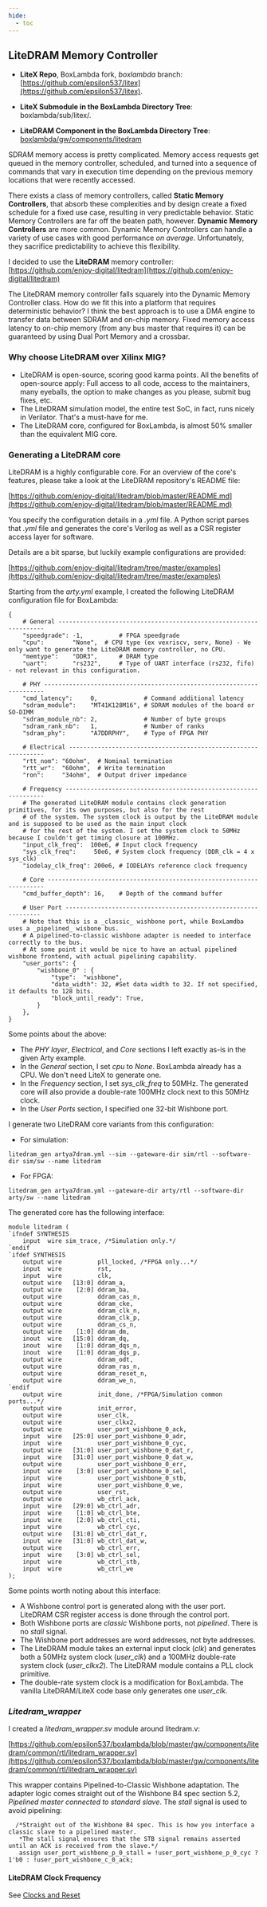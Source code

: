```yaml
---
hide:
  - toc
---
```


## LiteDRAM Memory Controller

- **LiteX Repo**, BoxLambda fork, *boxlambda* branch:
  [https://github.com/epsilon537/litex](https://github.com/epsilon537/litex).

- **LiteX Submodule in the BoxLambda Directory Tree**:
  boxlambda/sub/litex/.

- **LiteDRAM Component in the BoxLambda Directory Tree**:
  [boxlambda/gw/components/litedram](https://github.com/epsilon537/boxlambda/tree/master/gw/components/litedram)

SDRAM memory access is pretty complicated. Memory access requests get queued in the memory controller, scheduled, and turned into a sequence of commands that vary in execution time depending on the previous memory locations that were recently accessed.

There exists a class of memory controllers, called **Static Memory Controllers**, that absorb these complexities and by design create a fixed schedule for a fixed use case, resulting in very predictable behavior. Static Memory Controllers are far off the beaten path, however. **Dynamic Memory Controllers** are more common. Dynamic Memory Controllers can handle a variety of use cases with good performance *on average*. Unfortunately, they sacrifice predictability to achieve this flexibility.

I decided to use the **LiteDRAM** memory controller: [https://github.com/enjoy-digital/litedram](https://github.com/enjoy-digital/litedram)

The LiteDRAM memory controller falls squarely into the Dynamic Memory Controller class. How do we fit this into a platform that requires deterministic behavior? I think the best approach is to use a DMA engine to transfer data between SDRAM and on-chip memory. Fixed memory access latency to on-chip memory (from any bus master that requires it) can be guaranteed by using Dual Port Memory and a crossbar.

### Why choose LiteDRAM over Xilinx MIG?

- LiteDRAM is open-source, scoring good karma points. All the benefits of open-source apply: Full access to all code, access to the maintainers, many eyeballs, the option to make changes as you please, submit bug fixes, etc.
- The LiteDRAM simulation model, the entire test SoC, in fact, runs nicely in Verilator. That's a must-have for me.
- The LiteDRAM core, configured for BoxLambda, is almost 50% smaller than the equivalent MIG core.

### Generating a LiteDRAM core

LiteDRAM is a highly configurable core. For an overview of the core's features, please take a look at the LiteDRAM repository's README file:

[https://github.com/enjoy-digital/litedram/blob/master/README.md](https://github.com/enjoy-digital/litedram/blob/master/README.md)

You specify the configuration details in a *.yml* file. A Python script parses that *.yml* file and generates the core's Verilog as well as a CSR register access layer for software.

Details are a bit sparse, but luckily example configurations are provided:

[https://github.com/enjoy-digital/litedram/tree/master/examples](https://github.com/enjoy-digital/litedram/tree/master/examples)

Starting from the *arty.yml* example, I created the following LiteDRAM configuration file for BoxLambda:

```
{
    # General ------------------------------------------------------------------
    "speedgrade": -1,          # FPGA speedgrade
    "cpu":        "None",  # CPU type (ex vexriscv, serv, None) - We only want to generate the LiteDRAM memory controller, no CPU.
    "memtype":    "DDR3",      # DRAM type
    "uart":       "rs232",     # Type of UART interface (rs232, fifo) - not relevant in this configuration.

    # PHY ----------------------------------------------------------------------
    "cmd_latency":     0,             # Command additional latency
    "sdram_module":    "MT41K128M16", # SDRAM modules of the board or SO-DIMM
    "sdram_module_nb": 2,             # Number of byte groups
    "sdram_rank_nb":   1,             # Number of ranks
    "sdram_phy":       "A7DDRPHY",    # Type of FPGA PHY

    # Electrical ---------------------------------------------------------------
    "rtt_nom": "60ohm",  # Nominal termination
    "rtt_wr":  "60ohm",  # Write termination
    "ron":     "34ohm",  # Output driver impedance

    # Frequency ----------------------------------------------------------------
    # The generated LiteDRAM module contains clock generation primitives, for its own purposes, but also for the rest
    # of the system. The system clock is output by the LiteDRAM module and is supposed to be used as the main input clock
    # for the rest of the system. I set the system clock to 50MHz because I couldn't get timing closure at 100MHz.
    "input_clk_freq":  100e6, # Input clock frequency
    "sys_clk_freq":     50e6, # System clock frequency (DDR_clk = 4 x sys_clk)
    "iodelay_clk_freq": 200e6, # IODELAYs reference clock frequency

    # Core ---------------------------------------------------------------------
    "cmd_buffer_depth": 16,    # Depth of the command buffer

    # User Port ---------------------------------------------------------------
    # Note that this is a _classic_ wishbone port, while BoxLamdba uses a _pipelined_ wisbone bus.
    # A pipelined-to-classic wishbone adapter is needed to interface correctly to the bus.
    # At some point it would be nice to have an actual pipelined wishbone frontend, with actual pipelining capability.
    "user_ports": {
        "wishbone_0" : {
            "type":  "wishbone",
            "data_width": 32, #Set data width to 32. If not specified, it defaults to 128 bits.
            "block_until_ready": True,
        }
    },
}
```

Some points about the above:

- The *PHY layer*, *Electrical*, and *Core* sections I left exactly as-is in the given Arty example.
- In the *General* section, I set *cpu* to *None*. BoxLambda already has a CPU. We don't need LiteX to generate one.
- In the *Frequency* section, I set *sys_clk_freq* to 50MHz. The generated core will also provide a double-rate 100MHz clock next to this 50MHz clock.
- In the *User Ports* section, I specified one 32-bit Wishbone port.

I generate two LiteDRAM core variants from this configuration:

- For simulation:

```litedram_gen artya7dram.yml --sim --gateware-dir sim/rtl --software-dir sim/sw --name litedram```

- For FPGA:

```litedram_gen artya7dram.yml --gateware-dir arty/rtl --software-dir arty/sw --name litedram```

The generated core has the following interface:

```
module litedram (
`ifndef SYNTHESIS
    input  wire sim_trace, /*Simulation only.*/
`endif
`ifdef SYNTHESIS
    output wire          pll_locked, /*FPGA only...*/
    input  wire          rst,
    input  wire          clk,
    output wire   [13:0] ddram_a,
    output wire    [2:0] ddram_ba,
    output wire          ddram_cas_n,
    output wire          ddram_cke,
    output wire          ddram_clk_n,
    output wire          ddram_clk_p,
    output wire          ddram_cs_n,
    output wire    [1:0] ddram_dm,
    inout  wire   [15:0] ddram_dq,
    inout  wire    [1:0] ddram_dqs_n,
    inout  wire    [1:0] ddram_dqs_p,
    output wire          ddram_odt,
    output wire          ddram_ras_n,
    output wire          ddram_reset_n,
    output wire          ddram_we_n,
`endif
    output wire          init_done, /*FPGA/Simulation common ports...*/
    output wire          init_error,
    output wire          user_clk,
    output wire          user_clkx2,
    output wire          user_port_wishbone_0_ack,
    input  wire   [25:0] user_port_wishbone_0_adr,
    input  wire          user_port_wishbone_0_cyc,
    output wire   [31:0] user_port_wishbone_0_dat_r,
    input  wire   [31:0] user_port_wishbone_0_dat_w,
    output wire          user_port_wishbone_0_err,
    input  wire    [3:0] user_port_wishbone_0_sel,
    input  wire          user_port_wishbone_0_stb,
    input  wire          user_port_wishbone_0_we,
    output wire          user_rst,
    output wire          wb_ctrl_ack,
    input  wire   [29:0] wb_ctrl_adr,
    input  wire    [1:0] wb_ctrl_bte,
    input  wire    [2:0] wb_ctrl_cti,
    input  wire          wb_ctrl_cyc,
    output wire   [31:0] wb_ctrl_dat_r,
    input  wire   [31:0] wb_ctrl_dat_w,
    output wire          wb_ctrl_err,
    input  wire    [3:0] wb_ctrl_sel,
    input  wire          wb_ctrl_stb,
    input  wire          wb_ctrl_we
);
```

Some points worth noting about this interface:

- A Wishbone control port is generated along with the user port. LiteDRAM CSR register access is done through the control port.
- Both Wishbone ports are *classic* Wishbone ports, not *pipelined*. There is no *stall* signal.
- The Wishbone port addresses are word addresses, not byte addresses.
- The LiteDRAM module takes an external input clock (*clk*) and generates both a 50MHz system clock (*user_clk*) and a 100MHz double-rate system clock (*user_clkx2*). The LiteDRAM module contains a PLL clock primitive.
- The double-rate system clock is a modification for BoxLambda. The vanilla LiteDRAM/LiteX code base only generates one *user_clk*.

### *Litedram_wrapper*

I created a *litedram_wrapper.sv* module around litedram.v:

[https://github.com/epsilon537/boxlambda/blob/master/gw/components/litedram/common/rtl/litedram_wrapper.sv](https://github.com/epsilon537/boxlambda/blob/master/gw/components/litedram/common/rtl/litedram_wrapper.sv)

This wrapper contains Pipelined-to-Classic Wishbone adaptation. The adapter logic comes straight out of the Wishbone B4 spec section 5.2, *Pipelined master connected to standard slave*. The *stall* signal is used to avoid pipelining:

```
  /*Straight out of the Wishbone B4 spec. This is how you interface a classic slave to a pipelined master.
   *The stall signal ensures that the STB signal remains asserted until an ACK is received from the slave.*/
   assign user_port_wishbone_p_0_stall = !user_port_wishbone_p_0_cyc ? 1'b0 : !user_port_wishbone_c_0_ack;
```

#### LiteDRAM Clock Frequency

See [Clocks and Reset](clocks_and_reset.md)

